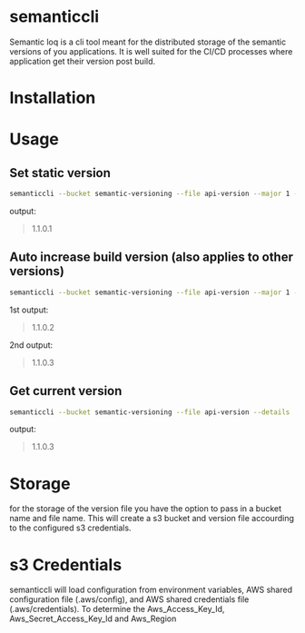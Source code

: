 # semanticcli

Semantic loq is a cli tool meant for the distributed storage of the semantic versions of you applications. It is well suited for the CI/CD processes where application get their version post build.

# Installation

# Usage

## Set static version

```sh
semanticcli --bucket semantic-versioning --file api-version --major 1 --minor 1 --patch 0 --build 1

```
output: 
> 1.1.0.1

## Auto increase build version (also applies to other versions)

```sh
semanticcli --bucket semantic-versioning --file api-version --major 1 --minor 1 --patch 0 --build +1

```
1st output: 
> 1.1.0.2

2nd output: 
> 1.1.0.3

## Get current version

```sh
semanticcli --bucket semantic-versioning --file api-version --details

```
output: 
> 1.1.0.3

# Storage

for the storage of the version file you have the option to pass in a bucket name and file name. This will create a s3 bucket and version file accourding to the configured s3 credentials. 

# s3 Credentials

semanticcli will load configuration from environment variables, AWS shared configuration file (.aws/config), and AWS shared credentials file (.aws/credentials). To determine the Aws_Access_Key_Id, Aws_Secret_Access_Key_Id and Aws_Region
